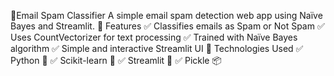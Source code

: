 📧Email Spam Classifier
A simple email spam detection web app using Naïve Bayes and Streamlit.
🚀 Features
✅ Classifies emails as Spam or Not Spam
✅ Uses CountVectorizer for text processing
✅ Trained with Naïve Bayes algorithm
✅ Simple and interactive Streamlit UI
📌 Technologies Used
✅ Python 🐍
✅ Scikit-learn 🤖
✅ Streamlit 🎨
✅ Pickle 📦

